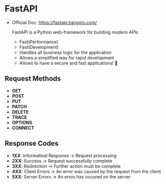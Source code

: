 # FastAPI

- Official Doc: https://fastapi.tiangolo.com/

  FastAPI is a Python web-framework for building modern APIs
    - Fast(Performance)
    - Fast(Development)
    - Handles all business logic for the application
    - Allows a simplified way for rapid development
    - Allows to have a secure and fast applications! 🤠

## Request Methods

- **GET**
- **POST**
- **PUT**
- **PATCH**
- **DELETE**
- **TRACE**
- **OPTIONS**
- **CONNECT**

## Response Codes

- **1XX**: Informatinal Response -> Request processing
- **2XX**: Success -> Request successfully complete
- **3XX**: Redirection -> Further action must be complete
- **4XX**: Client Errors -> An error was caused by the request from the client
- **5XX**: Server Errors -> An erros has occured on the server



